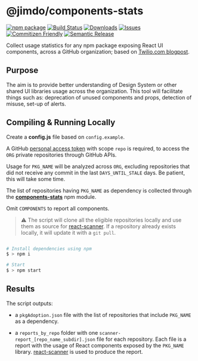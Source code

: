 # @jimdo/components-stats

[![npm package][npm-img]][npm-url]
[![Build Status][build-img]][build-url]
[![Downloads][downloads-img]][downloads-url]
[![Issues][issues-img]][issues-url]
[![Commitizen Friendly][commitizen-img]][commitizen-url]
[![Semantic Release][semantic-release-img]][semantic-release-url]

Collect usage statistics for any npm package exposing React UI components, across a GitHub organization; based on [Twilio.com blogpost](https://www.twilio.com/blog/insights-metrics-inform-paste-design-system).

## Purpose

The aim is to provide better understanding of Design System or other shared UI libraries usage across the organization.
This tool will facilitate things such as: deprecation of unused components and props, detection of misuse, set-up of alerts.

## Compiling & Running Locally

Create a **config.js** file based on `config.example`.

A GitHub [personal access token](https://docs.github.com/en/authentication/keeping-your-account-and-data-secure/creating-a-personal-access-token) with scope `repo` is required, to access the `ORG` private repositories through GitHub APIs.

Usage for `PKG_NAME` will be analyzed across `ORG`, excluding repositories that did not receive any commit in the last `DAYS_UNTIL_STALE` days.
Be patient, this will take some time.

The list of repositories having `PKG_NAME` as dependency is collected through the [**components-stats**](https://github.com/Jimdo/components-stats) npm module.

Omit `COMPONENTS` to report all components.

> :warning: The script will clone all the eligible repositories locally and use them as source for [react-scanner](https://github.com/moroshko/react-scanner). If a repository already exists locally, it will update it with a `git pull`.

```bash

# Install dependencies using npm
$ > npm i

# Start
$ > npm start
```

## Results

The script outputs:

- a `pkgAdoption.json` file with the list of repositories that include `PKG_NAME` as a dependency.

- a `reports_by_repo` folder with one `scanner-report_[repo_name_subdir].json` file for each repository. Each file is a report with the usage of React components exposed by the `PKG_NAME` library.
  [react-scanner](https://github.com/moroshko/react-scanner) is used to produce the report.

[build-img]: https://github.com/jimdo/components-stats/actions/workflows/release.yml/badge.svg
[build-url]: https://github.com/jimdo/components-stats/actions/workflows/release.yml
[downloads-img]: https://img.shields.io/npm/dt/components-stats
[downloads-url]: https://www.npmtrends.com/components-stats
[npm-img]: https://img.shields.io/npm/v/components-stats
[npm-url]: https://www.npmjs.com/package/components-stats
[issues-img]: https://img.shields.io/github/issues/jimdo/components-stats
[issues-url]: https://github.com/jimdo/components-stats/issues
[semantic-release-img]: https://img.shields.io/badge/%20%20%F0%9F%93%A6%F0%9F%9A%80-semantic--release-e10079.svg
[semantic-release-url]: https://github.com/semantic-release/semantic-release
[commitizen-img]: https://img.shields.io/badge/commitizen-friendly-brightgreen.svg
[commitizen-url]: http://commitizen.github.io/cz-cli/
